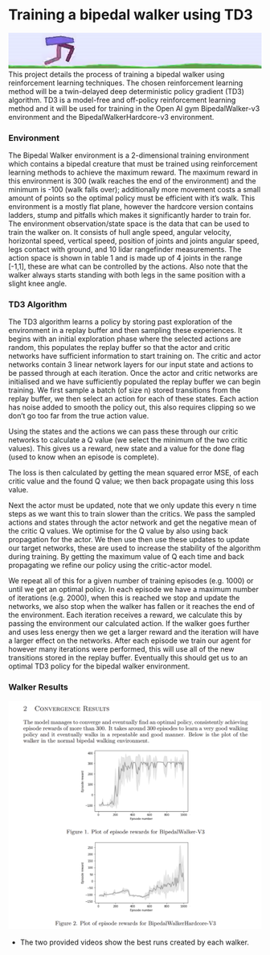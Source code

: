 # Training a bipedal walker using TD3
![Banner](banner.png)
This project details the process of training a bipedal walker using reinforcement learning techniques. The chosen reinforcement learning method will be a twin-delayed deep deterministic policy gradient (TD3) algorithm. TD3 is a model-free and off-policy reinforcement learning method and it will be
used for training in the Open AI gym BipedalWalker-v3 environment and the BipedalWalkerHardcore-v3 environment.

### Environment 
The Bipedal Walker environment is a 2-dimensional training environment which contains a
bipedal creature that must be trained using reinforcement learning methods to achieve the
maximum reward. The maximum reward in this environment is 300 (walk reaches the end
of the environment) and the minimum is -100 (walk falls over); additionally more movement
costs a small amount of points so the optimal policy must be efficient with it’s walk. This
environment is a mostly flat plane, however the hardcore version contains ladders, stump
and pitfalls which makes it significantly harder to train for.
The environment observation/state space is the data that can be used to train the walker
on. It consists of hull angle speed, angular velocity, horizontal speed, vertical speed, position of joints and joints angular speed, legs contact with ground, and 10 lidar rangefinder
measurements. The action space is shown in table 1 and is made up of 4 joints in the range
[-1,1], these are what can be controlled by the actions. Also note that the walker always
starts standing with both legs in the same position with a slight knee angle.

### TD3 Algorithm
The TD3 algorithm learns a policy by storing past exploration of the environment in
a replay buffer and then sampling these experiences. It begins with an initial exploration
phase where the selected actions are random, this populates the replay buffer so that the
actor and critic networks have sufficient information to start training on. The critic and
actor networks contain 3 linear network layers for our input state and actions to be passed
through at each iteration.
Once the actor and critic networks are initialised and we have sufficiently populated
the replay buffer we can begin training. We first sample a batch (of size n) stored
transitions from the replay buffer, we then select an action for each of these states. Each
action has noise added to smooth the policy out, this also requires clipping so we don’t go
too far from the true action value.

Using the states and the actions we can pass these through our critic networks to calculate
a Q value (we select the minimum of the two critic values). This gives us a reward, new
state and a value for the done flag (used to know when an episode is complete).

The loss is then calculated by getting the mean squared error MSE, of each critic value and
the found Q value; we then back propagate using this loss value.

Next the actor must be updated, note that we only update this every n time steps as we
want this to train slower than the critics. We pass the sampled actions and states through
the actor network and get the negative mean of the critic Q values. We optimise for the Q
value by also using back propagation for the actor. We then use then use these updates to
update our target networks, these are used to increase the stability of the algorithm during
training. By getting the maximum value of Q each time and back propagating we refine our
policy using the critic-actor model.

We repeat all of this for a given number of training episodes (e.g. 1000) or until we get an
optimal policy. In each episode we have a maximum number of iterations (e.g. 2000), when
this is reached we stop and update the networks, we also stop when the walker has fallen or
it reaches the end of the environment. Each iteration receives a reward, we calculate this
by passing the environment our calculated action. If the walker goes further and uses less
energy then we get a larger reward and the iteration will have a larger effect on the networks.
After each episode we train our agent for however many iterations were performed, this will
use all of the new transitions stored in the replay buffer. Eventually this should get us to
an optimal TD3 policy for the bipedal walker environment.

### Walker Results
![Results](results.png)
* The two provided videos show the best runs created by each walker.
